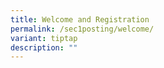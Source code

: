 ```yaml
---
title: Welcome and Registration
permalink: /sec1posting/welcome/
variant: tiptap
description: ""
---
```

